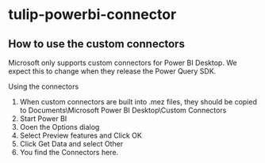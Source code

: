 # tulip-powerbi-connector

## How to use the custom connectors
Microsoft only supports custom connectors for Power BI Desktop. We expect this to change when they release the Power Query SDK.

Using the connectors
1. When custom connectors are built into .mez files, they should be copied to Documents\Microsoft Power BI Desktop\Custom Connectors
2. Start Power BI
3. Ooen the Options dialog
4. Select Preview features and Click OK
5. Click Get Data and select Other
6. You find the Connectors here.
